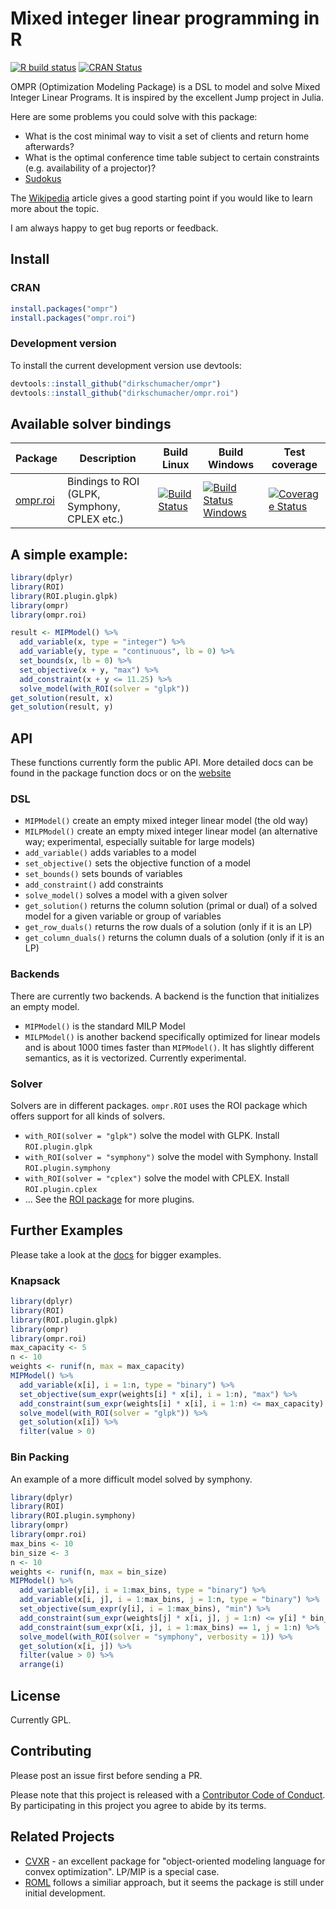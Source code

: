 # Mixed integer linear programming in R
<!-- badges: start -->
[![R build status](https://github.com/dirkschumacher/ompr/workflows/R-CMD-check/badge.svg)](https://github.com/dirkschumacher/ompr/actions)
[![CRAN Status](https://www.r-pkg.org/badges/version/ompr)](https://cran.r-project.org/package=ompr)
<!-- badges: end -->

OMPR (Optimization Modeling Package) is a DSL to model and solve Mixed Integer Linear Programs. It is inspired by the excellent Jump project in Julia.

Here are some problems you could solve with this package:
  * What is the cost minimal way to visit a set of clients and return home afterwards?
  * What is the optimal conference time table subject to certain constraints (e.g. availability of a projector)?
  * [Sudokus](https://github.com/dirkschumacher/r-sudoku)
  
The [Wikipedia](https://en.wikipedia.org/wiki/Integer_programming) article gives a good starting point if you would like to learn more about the topic.

I am always happy to get bug reports or feedback. 

## Install

### CRAN

```R 
install.packages("ompr")
install.packages("ompr.roi")
```

### Development version

To install the current development version use devtools:

```R 
devtools::install_github("dirkschumacher/ompr")
devtools::install_github("dirkschumacher/ompr.roi")
```

## Available solver bindings

Package | Description | Build Linux | Build Windows | Test coverage
--- | --- | --- | --- | --- 
[ompr.roi](https://github.com/dirkschumacher/ompr.roi) | Bindings to ROI (GLPK, Symphony, CPLEX etc.) | [![Build Status](https://travis-ci.org/dirkschumacher/ompr.roi.svg?branch=master)](https://travis-ci.org/dirkschumacher/ompr.roi) | [![Build Status Windows](https://ci.appveyor.com/api/projects/status/github/dirkschumacher/ompr-roi?branch=master&svg=true)](https://ci.appveyor.com/project/dirkschumacher/ompr-roi) | [![Coverage Status](https://coveralls.io/repos/github/dirkschumacher/ompr.roi/badge.svg?branch=master)](https://coveralls.io/github/dirkschumacher/ompr.roi?branch=master)


## A simple example:

```R
library(dplyr)
library(ROI)
library(ROI.plugin.glpk)
library(ompr)
library(ompr.roi)

result <- MIPModel() %>%
  add_variable(x, type = "integer") %>%
  add_variable(y, type = "continuous", lb = 0) %>%
  set_bounds(x, lb = 0) %>%
  set_objective(x + y, "max") %>%
  add_constraint(x + y <= 11.25) %>%
  solve_model(with_ROI(solver = "glpk")) 
get_solution(result, x)
get_solution(result, y)
```

## API

These functions currently form the public API. More detailed docs can be found in the package function docs or on the [website](https://dirkschumacher.github.io/ompr)

### DSL
* `MIPModel()` create an empty mixed integer linear model (the old way)
* `MILPModel()` create an empty mixed integer linear model (an alternative way; experimental, especially suitable for large models)
* `add_variable()` adds variables to a model
* `set_objective()` sets the objective function of a model
* `set_bounds()` sets bounds of variables
* `add_constraint()` add constraints
* `solve_model()` solves a model with a given solver
* `get_solution()` returns the column solution (primal or dual) of a solved model for a given variable or group of variables
* `get_row_duals()` returns the row duals of a solution (only if it is an LP)
* `get_column_duals()` returns the column duals of a solution (only if it is an LP)

### Backends

There are currently two backends. A backend is the function that initializes an empty model. 

* `MIPModel()` is the standard MILP Model
* `MILPModel()` is another backend specifically optimized for linear models and is about 1000 times faster than `MIPModel()`. It has slightly different semantics, as it is vectorized. Currently experimental.

### Solver

Solvers are in different packages. `ompr.ROI` uses the ROI package which offers support for all kinds of solvers.

* `with_ROI(solver = "glpk")` solve the model with GLPK. Install `ROI.plugin.glpk`
* `with_ROI(solver = "symphony")` solve the model with Symphony. Install `ROI.plugin.symphony`
* `with_ROI(solver = "cplex")` solve the model with CPLEX. Install `ROI.plugin.cplex`
* ... See the [ROI package](https://CRAN.R-project.org/package=ROI) for more plugins.

 
## Further Examples

Please take a look at the [docs](https://dirkschumacher.github.io/ompr/articles/index.html) for bigger examples.

### Knapsack

```R
library(dplyr)
library(ROI)
library(ROI.plugin.glpk)
library(ompr)
library(ompr.roi)
max_capacity <- 5
n <- 10
weights <- runif(n, max = max_capacity)
MIPModel() %>%
  add_variable(x[i], i = 1:n, type = "binary") %>%
  set_objective(sum_expr(weights[i] * x[i], i = 1:n), "max") %>%
  add_constraint(sum_expr(weights[i] * x[i], i = 1:n) <= max_capacity) %>%
  solve_model(with_ROI(solver = "glpk")) %>% 
  get_solution(x[i]) %>% 
  filter(value > 0)
```

### Bin Packing
An example of a more difficult model solved by symphony.

```R
library(dplyr)
library(ROI)
library(ROI.plugin.symphony)
library(ompr)
library(ompr.roi)
max_bins <- 10
bin_size <- 3
n <- 10
weights <- runif(n, max = bin_size)
MIPModel() %>%
  add_variable(y[i], i = 1:max_bins, type = "binary") %>%
  add_variable(x[i, j], i = 1:max_bins, j = 1:n, type = "binary") %>%
  set_objective(sum_expr(y[i], i = 1:max_bins), "min") %>%
  add_constraint(sum_expr(weights[j] * x[i, j], j = 1:n) <= y[i] * bin_size, i = 1:max_bins) %>%
  add_constraint(sum_expr(x[i, j], i = 1:max_bins) == 1, j = 1:n) %>%
  solve_model(with_ROI(solver = "symphony", verbosity = 1)) %>% 
  get_solution(x[i, j]) %>%
  filter(value > 0) %>%
  arrange(i)
```

## License

Currently GPL.

## Contributing

Please post an issue first before sending a PR.

Please note that this project is released with a [Contributor Code of Conduct](CONDUCT.md). By participating in this project you agree to abide by its terms.

## Related Projects

* [CVXR](https://cvxr.rbind.io/) - an excellent package for "object-oriented modeling language for convex optimization". LP/MIP is a special case.
* [ROML](https://r-forge.r-project.org/projects/roml/) follows a similiar approach, but it seems the package is still under initial development.
